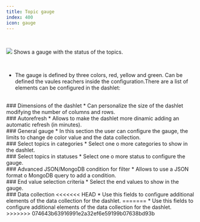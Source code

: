 ```yaml
---
title: Topic gauge
index: 400
icon: gauge
---
```


    
<br />

<img src="/static/images/icons/gauge.png" /> Shows a gauge with the status of the topics.

<br />

* The gauge is defined by three colors, red, yellow and green. Can be defined the vaules reachers inside the configuration.There are a list of elements can be configured in the dashlet:

<br />
### Dimensions of the dashlet
* Can personalize the size of the dashlet modifying the number of columns and rows.

<br />
### Autorefresh
* Allows to make the dashlet more dinamic adding an automatic refresh (in minutes).

<br />
### General gauge
* In this section the user can configure the gauge, the limits to change de color value and the data collection.


<br />
### Select topics in categories
* Select one o more categories to show in the dashlet.


<br />
### Select topics in statuses
* Select one o more status to configure the gauge.


<br />
### Advanced JSON/MongoDB condition for filter
* Allows to use a JSON format o MongoDB query to add a condition. 


<br />
### End value selection criteria
* Select the end values to show in the gauge.

<br />
### Data collection
<<<<<<< HEAD
* Use this fields to configure additional elements of the data collection for the dashlet.
=======
* Use this fields to configure additional elements of the data collection for the dashlet.
>>>>>>> 074643b63916991e2a32ef6e59199b07638bd93b
